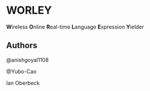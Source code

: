 # WORLEY
**W**ireless **O**nline **R**eal-time **L**anguage **E**xpression **Y**ielder

## Authors

@anishgoyal1108

@Yubo-Cao

Ian Oberbeck
